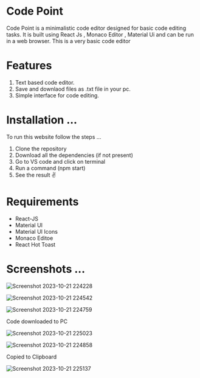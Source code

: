 # Code Point

Code Point is a minimalistic code editor designed for basic code editing tasks. It is built using React Js , Monaco Editor , Material Ui and can be run in a web browser. This is a very basic code editor

# Features 

1. Text based code editor.
2. Save and downlaod files as .txt file in your pc.
3. Simple interface for code editing.

# Installation ...

To run this website follow the steps ...

1. Clone the repository
2. Download all the dependencies (if not present)
3. Go to VS code and click on terminal
4. Run a command (npm start)
5. See the result ✌️

<h1> Requirements </h1>
<ul>
  <li>React-JS</li>
   <li>Material UI</li>
   <li>Material UI Icons</li>
   <li>Monaco Editoe</li>
   <li>React Hot Toast</li>
</ul>

# Screenshots ...

![Screenshot 2023-10-21 224228](https://github.com/ManishKuPatra254/Edvanta-Assignment/assets/112771729/45eed40f-606d-4770-a6e5-f36e389a4471)

![Screenshot 2023-10-21 224542](https://github.com/ManishKuPatra254/Edvanta-Assignment/assets/112771729/2d7d039c-9355-42b5-b9ed-6ea4a12035be)

![Screenshot 2023-10-21 224759](https://github.com/ManishKuPatra254/Edvanta-Assignment/assets/112771729/f812e76c-3043-41b1-b07d-47b491fbe129)

Code downloaded to PC

![Screenshot 2023-10-21 225023](https://github.com/ManishKuPatra254/Edvanta-Assignment/assets/112771729/cf1a71c4-87fa-4676-9473-29ea9621d9ed)

![Screenshot 2023-10-21 224858](https://github.com/ManishKuPatra254/Edvanta-Assignment/assets/112771729/be3c270d-1017-4dd2-8e02-4ca1b4686523)

Copied to Clipboard

![Screenshot 2023-10-21 225137](https://github.com/ManishKuPatra254/Edvanta-Assignment/assets/112771729/70797261-0f52-4275-8779-13e4669d887b)


